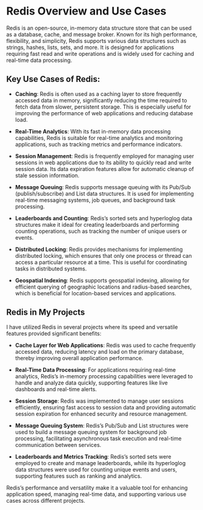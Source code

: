 # Redis Overview and Use Cases

Redis is an open-source, in-memory data structure store that can be used as a database, cache, and message broker. Known for its high performance, flexibility, and simplicity, Redis supports various data structures such as strings, hashes, lists, sets, and more. It is designed for applications requiring fast read and write operations and is widely used for caching and real-time data processing.

## Key Use Cases of Redis:

- **Caching**: Redis is often used as a caching layer to store frequently accessed data in memory, significantly reducing the time required to fetch data from slower, persistent storage. This is especially useful for improving the performance of web applications and reducing database load.

- **Real-Time Analytics**: With its fast in-memory data processing capabilities, Redis is suitable for real-time analytics and monitoring applications, such as tracking metrics and performance indicators.

- **Session Management**: Redis is frequently employed for managing user sessions in web applications due to its ability to quickly read and write session data. Its data expiration features allow for automatic cleanup of stale session information.

- **Message Queuing**: Redis supports message queuing with its Pub/Sub (publish/subscribe) and List data structures. It is used for implementing real-time messaging systems, job queues, and background task processing.

- **Leaderboards and Counting**: Redis’s sorted sets and hyperloglog data structures make it ideal for creating leaderboards and performing counting operations, such as tracking the number of unique users or events.

- **Distributed Locking**: Redis provides mechanisms for implementing distributed locking, which ensures that only one process or thread can access a particular resource at a time. This is useful for coordinating tasks in distributed systems.

- **Geospatial Indexing**: Redis supports geospatial indexing, allowing for efficient querying of geographic locations and radius-based searches, which is beneficial for location-based services and applications.

## Redis in My Projects

I have utilized Redis in several projects where its speed and versatile features provided significant benefits:

- **Cache Layer for Web Applications**: Redis was used to cache frequently accessed data, reducing latency and load on the primary database, thereby improving overall application performance.

- **Real-Time Data Processing**: For applications requiring real-time analytics, Redis’s in-memory processing capabilities were leveraged to handle and analyze data quickly, supporting features like live dashboards and real-time alerts.

- **Session Storage**: Redis was implemented to manage user sessions efficiently, ensuring fast access to session data and providing automatic session expiration for enhanced security and resource management.

- **Message Queuing System**: Redis’s Pub/Sub and List structures were used to build a message queuing system for background job processing, facilitating asynchronous task execution and real-time communication between services.

- **Leaderboards and Metrics Tracking**: Redis’s sorted sets were employed to create and manage leaderboards, while its hyperloglog data structures were used for counting unique events and users, supporting features such as ranking and analytics.

Redis’s performance and versatility make it a valuable tool for enhancing application speed, managing real-time data, and supporting various use cases across different projects.